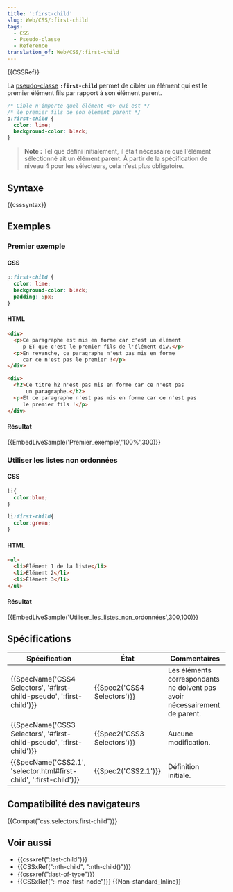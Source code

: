 ```yaml
---
title: ':first-child'
slug: Web/CSS/:first-child
tags:
  - CSS
  - Pseudo-classe
  - Reference
translation_of: Web/CSS/:first-child
---
```

{{CSSRef}}

La [pseudo-classe](/fr/docs/Web/CSS/Pseudo-classes) **`:first-child`** permet de cibler un élément qui est le premier élément fils par rapport à son élément parent.

```css
/* Cible n'importe quel élément <p> qui est */
/* le premier fils de son élément parent */
p:first-child {
  color: lime;
  background-color: black;
}
```

> **Note :** Tel que défini initialement, il était nécessaire que l'élément sélectionné ait un élément parent. À partir de la spécification de niveau 4 pour les sélecteurs, cela n'est plus obligatoire.

## Syntaxe

{{csssyntax}}

## Exemples

### Premier exemple

#### CSS

```css
p:first-child {
  color: lime;
  background-color: black;
  padding: 5px;
}
```

#### HTML

```html
<div>
  <p>Ce paragraphe est mis en forme car c'est un élément
     p ET que c'est le premier fils de l'élément div.</p>
  <p>En revanche, ce paragraphe n'est pas mis en forme
     car ce n'est pas le premier !</p>
</div>

<div>
  <h2>Ce titre h2 n'est pas mis en forme car ce n'est pas
      un paragraphe.</h2>
  <p>Et ce paragraphe n'est pas mis en forme car ce n'est pas
     le premier fils !</p>
</div>
```

#### Résultat

{{EmbedLiveSample('Premier_exemple','100%',300)}}

### Utiliser les listes non ordonnées

#### CSS

```css
li{
  color:blue;
}

li:first-child{
  color:green;
}
```

#### HTML

```html
<ul>
  <li>Élément 1 de la liste</li>
  <li>Élément 2</li>
  <li>Élément 3</li>
</ul>
```

#### Résultat

{{EmbedLiveSample('Utiliser_les_listes_non_ordonnées',300,100)}}

## Spécifications

| Spécification                                                                                | État                                 | Commentaires                                                               |
| -------------------------------------------------------------------------------------------- | ------------------------------------ | -------------------------------------------------------------------------- |
| {{SpecName('CSS4 Selectors', '#first-child-pseudo', ':first-child')}} | {{Spec2('CSS4 Selectors')}} | Les éléments correspondants ne doivent pas avoir nécessairement de parent. |
| {{SpecName('CSS3 Selectors', '#first-child-pseudo', ':first-child')}} | {{Spec2('CSS3 Selectors')}} | Aucune modification.                                                       |
| {{SpecName('CSS2.1', 'selector.html#first-child', ':first-child')}}     | {{Spec2('CSS2.1')}}             | Définition initiale.                                                       |

## Compatibilité des navigateurs

{{Compat("css.selectors.first-child")}}

## Voir aussi

- {{cssxref(":last-child")}}
- {{CSSxRef(":nth-child", ":nth-child()")}}
- {{cssxref(":last-of-type")}}
- {{CSSxRef(":-moz-first-node")}} {{Non-standard_Inline}}
